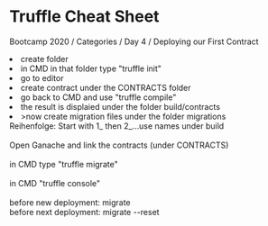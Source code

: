 # Truffle Cheat Sheet
Bootcamp 2020 / Categories / Day 4 / Deploying our First Contract
<br>
<li>create folder
<li>in CMD in that folder type "truffle init"
<li>go to editor
<li>create contract under the CONTRACTS folder
<li>go back to CMD and use "truffle compile"
<li>the result is displaied under the folder build/contracts
<br>
<li>>now create migration files under the folder migrations<br>
Reihenfolge: Start with 1_ then 2_...use names under build<br>
<br>
Open Ganache and link the contracts (under CONTRACTS)<br>
<br>
in CMD type "truffle migrate"<br>
<br>
in CMD "truffle console"<br>
<br>
before new deployment: migrate <br>
before next deployment: migrate --reset

